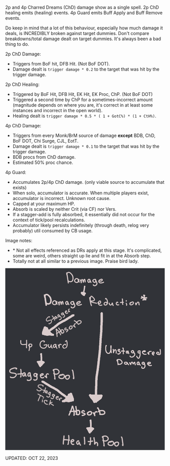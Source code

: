 2p and 4p Charred Dreams (ChD) damage show as a single spell.
2p ChD healing emits (healing) events. 4p Guard emits Buff Apply and Buff Remove events.

Do keep in mind that a lot of this behaviour, especially how much damage it deals, is INCREDIBLY broken against target dummies. Don't compare breakdowns/total damage dealt on target dummies. It's always been a bad thing to do.

2p ChD Damage:
- Triggers from BoF hit, DFB Hit. (Not BoF DOT).
- Damage dealt is `trigger damage * 0.2` to the target that was hit by the trigger damage.

2p ChD Healing:
- Triggered by BoF Hit, DFB Hit, EK Hit, EK Proc, ChP. (Not BoF DOT)
- Triggered a second time by ChP for a sometimes-incorrect amount (magnitude depends on where you are, it's correct in at least some instances and incorrect in the open world).
- Healing dealt is `trigger damage * 0.5 * ( 1 + GotC%) * (1 + CtH%)`.

4p ChD Damage:
- Triggers from every Monk/BrM source of damage **except** BDB, ChD, BoF DOT, Chi Surge, CJL, EotT.
- Damage dealt is `trigger damage * 0.1` to the target that was hit by the trigger damage.
- BDB procs from ChD damage.
- Estimated 50% proc chance.

4p Guard:
- Accumulates 2p/4p ChD damage. (only viable source to accumulate that exists)
- When solo, accumulator is accurate. When multiple players exist, accumulator is incorrect. Unknown root cause.
- Capped at your maximum HP.
- Absorb is scaled by neither Crit (via CF) nor Vers.
- If a stagger-add is fully absorbed, it essentially did not occur for the context of tick/pool recalculations.
- Accumulator likely persists indefinitely (through death, relog very probably) util consumed by CB usage.

Image notes:
- \* Not all effects referenced as DRs apply at this stage. It's complicated, some are weird, others straight up lie and fit in at the Absorb step.
- Totally not at all similar to a previous image. Praise bird lady.

![Stagger Diagram](StaggerDiagram.png?raw=true)

UPDATED: OCT 22, 2023
